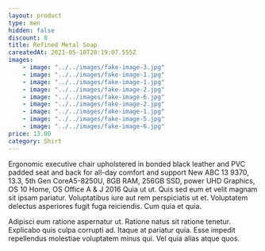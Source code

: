 ```yaml
---
layout: product
type: men
hidden: false
discount: 0
title: Refined Metal Soap
careatedAt: 2021-05-10T20:19:07.555Z
images:
    - image: "../../images/fake-image-3.jpg"
    - image: "../../images/fake-image-1.jpg"
    - image: "../../images/fake-image-1.jpg"
    - image: "../../images/fake-image-2.jpg"
    - image: "../../images/fake-image-6.jpg"
    - image: "../../images/fake-image-2.jpg"
    - image: "../../images/fake-image-1.jpg"
    - image: "../../images/fake-image-5.jpg"
    - image: "../../images/fake-image-6.jpg"
price: 13.00
category: Shirt
---
```

Ergonomic executive chair upholstered in bonded black leather and PVC padded seat and back for all-day comfort and support
New ABC 13 9370, 13.3, 5th Gen CoreA5-8250U, 8GB RAM, 256GB SSD, power UHD Graphics, OS 10 Home, OS Office A & J 2016
Quia ut ut. Quis sed eum et velit magnam sit ipsam pariatur. Voluptatibus iure aut rem perspiciatis ut et. Voluptatem delectus asperiores fugit fuga reiciendis. Cum quia et quia.
 Adipisci eum ratione aspernatur ut. Ratione natus sit ratione tenetur. Explicabo quis culpa corrupti ad. Itaque at pariatur quia. Esse impedit repellendus molestiae voluptatem minus qui. Vel quia alias atque quos.
